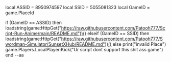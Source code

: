 local ASSID = 8950974597
local SSID = 5055081323
local GameID = game.PlaceId

if (GameID == ASSID) then
    loadstring(game:HttpGet("https://raw.githubusercontent.com/Patooh777/Script-Run-Anime/main/README.md"))()
elseif (GameID == SSID) then
    loadstring(game:HttpGet("https://raw.githubusercontent.com/Patooh777/Swordman-Simulator/SunsetXHub/README.md"))()
else
    print("invalid Place")
    game.Players.LocalPlayer:Kick("Ur script dont support this shit ass game")
end
--aa
